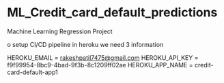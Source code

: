 # ML_Credit_card_default_predictions
Machine Learning Regression Project

o setup CI/CD pipeline in heroku we need 3 information

HEROKU_EMAIL = rakeshpatil7475@gmail.com
HEROKU_API_KEY = f9f99954-8bc9-4bad-9f3b-8c1209ff02ae
HEROKU_APP_NAME = credit-card-default-app1
